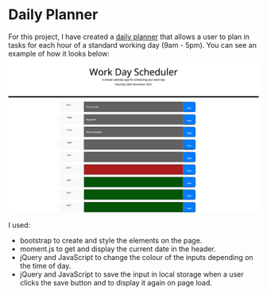 # Daily Planner

For this project, I have created a [daily planner](https://mattglwilliams.github.io/daily-planner/) that allows a user to plan in tasks for each hour of a standard working day (9am - 5pm). You can see an example of how it looks below:
![image of the website](/assets/images/work-day-scheduler.png)

I used:
- bootstrap to create and style the elements on the page.
- moment.js to get and display the current date in the header.
- jQuery and JavaScript to change the colour of the inputs depending on the time of day.
- jQuery and JavaScript to save the input in local storage when a user clicks the save button and to display it again on page load.